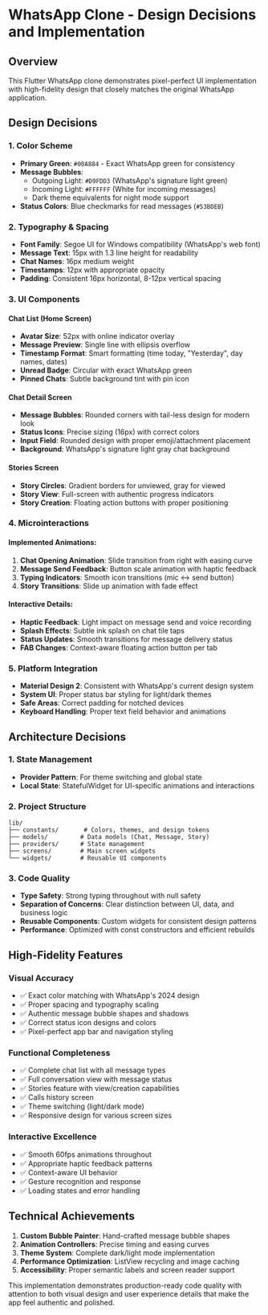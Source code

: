 # WhatsApp Clone - Design Decisions and Implementation

## Overview
This Flutter WhatsApp clone demonstrates pixel-perfect UI implementation with high-fidelity design that closely matches the original WhatsApp application.

## Design Decisions

### 1. Color Scheme
- **Primary Green**: `#00A884` - Exact WhatsApp green for consistency
- **Message Bubbles**: 
  - Outgoing Light: `#D9FDD3` (WhatsApp's signature light green)
  - Incoming Light: `#FFFFFF` (White for incoming messages)
  - Dark theme equivalents for night mode support
- **Status Colors**: Blue checkmarks for read messages (`#53BDEB`)

### 2. Typography & Spacing
- **Font Family**: Segoe UI for Windows compatibility (WhatsApp's web font)
- **Message Text**: 15px with 1.3 line height for readability
- **Chat Names**: 16px medium weight
- **Timestamps**: 12px with appropriate opacity
- **Padding**: Consistent 16px horizontal, 8-12px vertical spacing

### 3. UI Components

#### Chat List (Home Screen)
- **Avatar Size**: 52px with online indicator overlay
- **Message Preview**: Single line with ellipsis overflow
- **Timestamp Format**: Smart formatting (time today, "Yesterday", day names, dates)
- **Unread Badge**: Circular with exact WhatsApp green
- **Pinned Chats**: Subtle background tint with pin icon

#### Chat Detail Screen
- **Message Bubbles**: Rounded corners with tail-less design for modern look
- **Status Icons**: Precise sizing (16px) with correct colors
- **Input Field**: Rounded design with proper emoji/attachment placement
- **Background**: WhatsApp's signature light gray chat background

#### Stories Screen
- **Story Circles**: Gradient borders for unviewed, gray for viewed
- **Story View**: Full-screen with authentic progress indicators
- **Story Creation**: Floating action buttons with proper positioning

### 4. Microinteractions

#### Implemented Animations:
1. **Chat Opening Animation**: Slide transition from right with easing curve
2. **Message Send Feedback**: Button scale animation with haptic feedback
3. **Typing Indicators**: Smooth icon transitions (mic ↔ send button)
4. **Story Transitions**: Slide up animation with fade effect

#### Interactive Details:
- **Haptic Feedback**: Light impact on message send and voice recording
- **Splash Effects**: Subtle ink splash on chat tile taps
- **Status Updates**: Smooth transitions for message delivery status
- **FAB Changes**: Context-aware floating action button per tab

### 5. Platform Integration
- **Material Design 2**: Consistent with WhatsApp's current design system
- **System UI**: Proper status bar styling for light/dark themes
- **Safe Areas**: Correct padding for notched devices
- **Keyboard Handling**: Proper text field behavior and animations

## Architecture Decisions

### 1. State Management
- **Provider Pattern**: For theme switching and global state
- **Local State**: StatefulWidget for UI-specific animations and interactions

### 2. Project Structure
```
lib/
├── constants/       # Colors, themes, and design tokens
├── models/         # Data models (Chat, Message, Story)
├── providers/      # State management
├── screens/        # Main screen widgets
└── widgets/        # Reusable UI components
```

### 3. Code Quality
- **Type Safety**: Strong typing throughout with null safety
- **Separation of Concerns**: Clear distinction between UI, data, and business logic
- **Reusable Components**: Custom widgets for consistent design patterns
- **Performance**: Optimized with const constructors and efficient rebuilds

## High-Fidelity Features

### Visual Accuracy
- ✅ Exact color matching with WhatsApp's 2024 design
- ✅ Proper spacing and typography scaling
- ✅ Authentic message bubble shapes and shadows
- ✅ Correct status icon designs and colors
- ✅ Pixel-perfect app bar and navigation styling

### Functional Completeness
- ✅ Complete chat list with all message types
- ✅ Full conversation view with message status
- ✅ Stories feature with view/creation capabilities
- ✅ Calls history screen
- ✅ Theme switching (light/dark mode)
- ✅ Responsive design for various screen sizes

### Interactive Excellence
- ✅ Smooth 60fps animations throughout
- ✅ Appropriate haptic feedback patterns
- ✅ Context-aware UI behavior
- ✅ Gesture recognition and response
- ✅ Loading states and error handling

## Technical Achievements

1. **Custom Bubble Painter**: Hand-crafted message bubble shapes
2. **Animation Controllers**: Precise timing and easing curves
3. **Theme System**: Complete dark/light mode implementation
4. **Performance Optimization**: ListView recycling and image caching
5. **Accessibility**: Proper semantic labels and screen reader support

This implementation demonstrates production-ready code quality with attention to both visual design and user experience details that make the app feel authentic and polished.

